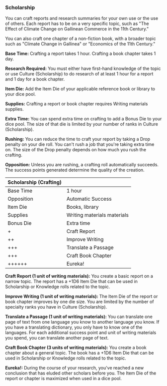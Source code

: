 ### Scholarship

You can craft reports and research summaries for your own use or the use
of others. Each report has to be on a very specific topic, such as "The
Effect of Climate Change on Gallinean Commerce in the 11th Century."

You can also craft one chapter of a non-fiction book, with a broader
topic such as "Climate Change in Gallinea" or "Economics of the 11th
Century."

**Base Time:** Crafting a report takes 1 hour. Crafting a book chapter takes 1 day.

**Research Required:** You must either have first-hand knowledge of the
topic or use Culture (Scholarship) to do research of at least 1 hour for
a report and 1 day for a book chapter.

**Item Die:** Add the Item Die of your applicable reference book or library to your dice pool.

**Supplies:** Crafting a report or book chapter requires Writing materials supplies.

**Extra Time:** You can spend extra time on crafting to add a Bonus Die
to your dice pool. The size of that die is limited by your number of
ranks in Culture (Scholarship).

**Rushing:** You can reduce the time to craft your report by taking a
Drop penalty on your die roll. You can't rush a job that you're taking
extra time on. The size of the Drop penalty depends on how much you rush
the crafting.

**Opposition:** Unless you are rushing, a crafting roll automatically
succeeds. The success points generated determine the quality of the
creation.

| Scholarship (Crafting) |                              |
| ---------------------- | ---------------------------- |
| Base Time              |  1 hour                      |
| Opposition             |  Automatic Success           |
| Item Die               |  Books, library              |
| Supplies               |  Writing materials materials |
| Bonus Die              |  Extra time                  |
| +                      |  Craft Report                |
| ++                     |  Improve Writing             |
| +++                    |  Translate a Passage         |
| +++                    |  Craft Book Chapter          |
| ++++++                 |  Eureka\!                    |

**Craft Report (1 unit of writing materials):** You create a basic
report on a narrow topic. The report has a +1D6 Item Die that can be
used in Scholarship or Knowledge rolls related to the topic.

**Improve Writing (1 unit of writing materials):** The Item Die of the
report or book chapter improves by one die size. You are limited by the
number of specialty ranks you have in Culture (Scholarship).

**Translate a Passage (1 unit of writing materials):** You can translate
one page of text from one language you know to another language you
know. If you have a translating dictionary, you only have to know one of
the languages. For each additional success point and unit of writing
materials you spend, you can translate another page of text.

**Craft Book Chapter (3 units of writing materials):** You create a book
chapter about a general topic. The book has a +1D6 Item Die that can be
used in Scholarship or Knowledge rolls related to the topic.

**Eureka\!:** During the course of your research, you've reached a new
conclusion that has eluded other scholars before you. The Item Die of
the report or chapter is maximized when used in a dice pool.


